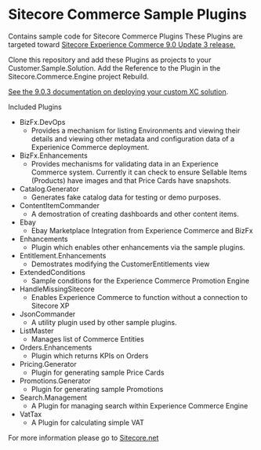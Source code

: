 # Sitecore Commerce Sample Plugins
Contains sample code for Sitecore Commerce Plugins
These Plugins are targeted toward [Sitecore Experience Commerce 9.0 Update 3 release.](https://dev.sitecore.net/Downloads/Sitecore_Commerce/90/Sitecore_Experience_Commerce_90_Update3.aspx)

Clone this repository and add these Plugins as projects to your Customer.Sample.Solution.
Add the Reference to the Plugin in the Sitecore.Commerce.Engine project
Rebuild.  

[See the 9.0.3 documentation on deploying your custom XC solution](https://doc.sitecore.com/developers/90/sitecore-experience-commerce/en/deploying-your-sitecore-xc-solution.html).    

Included Plugins
+ BizFx.DevOps 
    + Provides a mechanism for listing Environments and viewing their details and viewing other metadata and configuration data of a Experienice Commerce deployment.
+ BizFx.Enhancements
    + Provides mechanisms for validating data in an Experience Commerce system.  Currently it can check to ensure Sellable Items (Products) have images and that Price Cards have snapshots.
+ Catalog.Generator 
    + Generates fake catalog data for testing or demo purposes.
+ ContentItemCommander 
    + A demostration of creating dashboards and other content items.  
+ Ebay 
    + Ebay Marketplace Integration from Experience Commerce and BizFx
+ Enhancements 
    + Plugin which enables other enhancements via the sample plugins. 
+ Entitlement.Enhancements 
    + Demostrates modifying the CustomerEntitlements view 
+ ExtendedConditions 
    + Sample conditions for the Experience Commerce Promotion Engine
+ HandleMissingSitecore
    + Enables Experience Commerce to function without a connection to Sitecore XP
+ JsonCommander 
    + A utility plugin used by other sample plugins.
+ ListMaster
    + Manages list of Commerce Entities
+ Orders.Enhancements 
    + Plugin which returns KPIs on Orders 
+ Pricing.Generator
    + Plugin for generating sample Price Cards 
+ Promotions.Generator 
    + Plugin for generating sample Promotions 
+ Search.Management 
    + A Plugin for managing search within Experience Commerce Engine 
+ VatTax
    + A Plugin for calculating simple VAT 

For more information please go to [Sitecore.net](http://www.sitecore.net)
